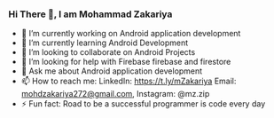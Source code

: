 ### Hi There 👋, I am Mohammad Zakariya
- 🔭 I’m currently working on Android application development
- 🌱 I’m currently learning Android Development
- 👯 I’m looking to collaborate on Android Projects
- 🤔 I’m looking for help with Firebase firebase and firestore
- 💬 Ask me about Android application development
- 📫 How to reach me: LinkedIn: https://t.ly/mZakariya Email: mohdzakariya272@gmail.com, Instagram: @mz.zip
- ⚡ Fun fact: Road to be a successful programmer is code every day

